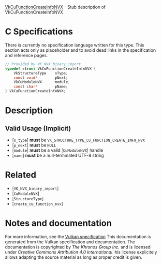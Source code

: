 [VkCuFunctionCreateInfoNVX](https://www.khronos.org/registry/vulkan/specs/1.3-extensions/man/html/VkCuFunctionCreateInfoNVX.html) - Stub description of VkCuFunctionCreateInfoNVX

# C Specifications
There is currently no specification language written for this type.
This section acts only as placeholder and to avoid dead links in the
specification and reference pages.
```c
// Provided by VK_NVX_binary_import
typedef struct VkCuFunctionCreateInfoNVX {
    VkStructureType    sType;
    const void*        pNext;
    VkCuModuleNVX      module;
    const char*        pName;
} VkCuFunctionCreateInfoNVX;
```

# Description
## Valid Usage (Implicit)
-  [`s_type`] **must**  be `VK_STRUCTURE_TYPE_CU_FUNCTION_CREATE_INFO_NVX`
-  [`p_next`] **must**  be `NULL`
-  [`module`] **must**  be a valid [`CuModuleNVX`] handle
-  [`name`] **must**  be a null-terminated UTF-8 string

# Related
- [`VK_NVX_binary_import`]
- [`CuModuleNVX`]
- [`StructureType`]
- [`create_cu_function_nvx`]

# Notes and documentation
For more information, see the [Vulkan specification](https://www.khronos.org/registry/vulkan/specs/1.3-extensions/html/vkspec.html)
This documentation is generated from the Vulkan specification and documentation.
The documentation is copyrighted by *The Khronos Group Inc.* and is licensed under *Creative Commons Attribution 4.0 International*.
his license explicitely allows adapting the source material as long as proper credit is given.
        